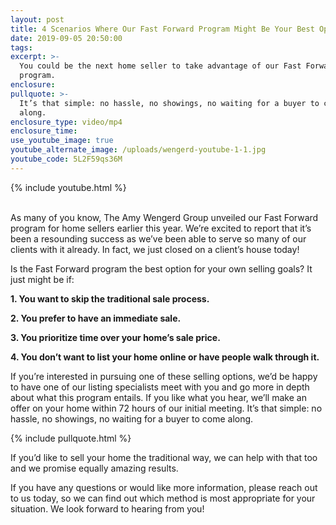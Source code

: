 ```yaml
---
layout: post
title: 4 Scenarios Where Our Fast Forward Program Might Be Your Best Option
date: 2019-09-05 20:50:00
tags:
excerpt: >-
  You could be the next home seller to take advantage of our Fast Forward
  program.
enclosure:
pullquote: >-
  It’s that simple: no hassle, no showings, no waiting for a buyer to come
  along.
enclosure_type: video/mp4
enclosure_time:
use_youtube_image: true
youtube_alternate_image: /uploads/wengerd-youtube-1-1.jpg
youtube_code: 5L2F59qs36M
---
```


{% include youtube.html %}

<br>As many of you know, The Amy Wengerd Group unveiled our Fast Forward program for home sellers earlier this year. We’re excited to report that it’s been a resounding success as we’ve been able to serve so many of our clients with it already. In fact, we just closed on a client’s house today\!&nbsp;

Is the Fast Forward program the best option for your own selling goals? It just might be if: &nbsp;

**1\. You want to skip the traditional sale process.&nbsp;**

**2\. You prefer to have an immediate sale.&nbsp;**

**3\. You prioritize time over your home’s sale price.&nbsp;**

**4\. You don’t want to list your home online or have people walk through it.&nbsp;**

If you’re interested in pursuing one of these selling options, we’d be happy to have one of our listing specialists meet with you and go more in depth about what this program entails. If you like what you hear, we’ll make an offer on your home within 72 hours of our initial meeting. It’s that simple: no hassle, no showings, no waiting for a buyer to come along.&nbsp;

{% include pullquote.html %}

If you’d like to sell your home the traditional way, we can help with that too and we promise equally amazing results.&nbsp;

If you have any questions or would like more information, please reach out to us today, so we can find out which method is most appropriate for your situation. We look forward to hearing from you\!&nbsp;<br>&nbsp;